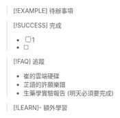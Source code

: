 > [!EXAMPLE] 待辦事項
>

> [!SUCCESS] 完成
>- [ ] 1
>- [ ] 

> [!FAQ] 追蹤
> - 崔的雲端硬碟
> - 芷語的許願樂譜
> - 生藥學實驗報告 (明天必須要完成)

> [!LEARN]- 額外學習
